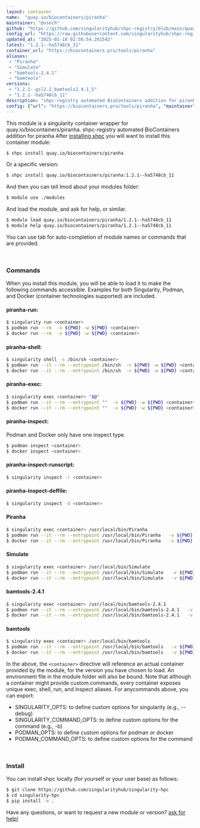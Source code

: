 ```yaml
---
layout: container
name:  "quay.io/biocontainers/piranha"
maintainer: "@vsoch"
github: "https://github.com/singularityhub/shpc-registry/blob/main/quay.io/biocontainers/piranha/container.yaml"
config_url: "https://raw.githubusercontent.com/singularityhub/shpc-registry/main/quay.io/biocontainers/piranha/container.yaml"
updated_at: "2025-01-18 02:56:54.261542"
latest: "1.2.1--ha5748cb_11"
container_url: "https://biocontainers.pro/tools/piranha"
aliases:
 - "Piranha"
 - "Simulate"
 - "bamtools-2.4.1"
 - "bamtools"
versions:
 - "1.2.1--gsl2.2_bamtools2.4.1_5"
 - "1.2.1--ha5748cb_11"
description: "shpc-registry automated BioContainers addition for piranha"
config: {"url": "https://biocontainers.pro/tools/piranha", "maintainer": "@vsoch", "description": "shpc-registry automated BioContainers addition for piranha", "latest": {"1.2.1--ha5748cb_11": "sha256:71fabf9856ec42f00bf6df7162c077bfa0f977112e4581a903538e6e3e01ece2"}, "tags": {"1.2.1--gsl2.2_bamtools2.4.1_5": "sha256:2c56ba6254a84c1728b056a9314a615706c25a64ed446825bea022d01a3c03e4", "1.2.1--ha5748cb_11": "sha256:71fabf9856ec42f00bf6df7162c077bfa0f977112e4581a903538e6e3e01ece2"}, "docker": "quay.io/biocontainers/piranha", "aliases": {"Piranha": "/usr/local/bin/Piranha", "Simulate": "/usr/local/bin/Simulate", "bamtools-2.4.1": "/usr/local/bin/bamtools-2.4.1", "bamtools": "/usr/local/bin/bamtools"}}
---
```


This module is a singularity container wrapper for quay.io/biocontainers/piranha.
shpc-registry automated BioContainers addition for piranha
After [installing shpc](#install) you will want to install this container module:


```bash
$ shpc install quay.io/biocontainers/piranha
```

Or a specific version:

```bash
$ shpc install quay.io/biocontainers/piranha:1.2.1--ha5748cb_11
```

And then you can tell lmod about your modules folder:

```bash
$ module use ./modules
```

And load the module, and ask for help, or similar.

```bash
$ module load quay.io/biocontainers/piranha/1.2.1--ha5748cb_11
$ module help quay.io/biocontainers/piranha/1.2.1--ha5748cb_11
```

You can use tab for auto-completion of module names or commands that are provided.

<br>

### Commands

When you install this module, you will be able to load it to make the following commands accessible.
Examples for both Singularity, Podman, and Docker (container technologies supported) are included.

#### piranha-run:

```bash
$ singularity run <container>
$ podman run --rm  -v ${PWD} -w ${PWD} <container>
$ docker run --rm  -v ${PWD} -w ${PWD} <container>
```

#### piranha-shell:

```bash
$ singularity shell -s /bin/sh <container>
$ podman run --it --rm --entrypoint /bin/sh  -v ${PWD} -w ${PWD} <container>
$ docker run --it --rm --entrypoint /bin/sh  -v ${PWD} -w ${PWD} <container>
```

#### piranha-exec:

```bash
$ singularity exec <container> "$@"
$ podman run --it --rm --entrypoint ""  -v ${PWD} -w ${PWD} <container> "$@"
$ docker run --it --rm --entrypoint ""  -v ${PWD} -w ${PWD} <container> "$@"
```

#### piranha-inspect:

Podman and Docker only have one inspect type.

```bash
$ podman inspect <container>
$ docker inspect <container>
```

#### piranha-inspect-runscript:

```bash
$ singularity inspect -r <container>
```

#### piranha-inspect-deffile:

```bash
$ singularity inspect -d <container>
```


#### Piranha

```bash
$ singularity exec <container> /usr/local/bin/Piranha
$ podman run --it --rm --entrypoint /usr/local/bin/Piranha   -v ${PWD} -w ${PWD} <container> -c " $@"
$ docker run --it --rm --entrypoint /usr/local/bin/Piranha   -v ${PWD} -w ${PWD} <container> -c " $@"
```


#### Simulate

```bash
$ singularity exec <container> /usr/local/bin/Simulate
$ podman run --it --rm --entrypoint /usr/local/bin/Simulate   -v ${PWD} -w ${PWD} <container> -c " $@"
$ docker run --it --rm --entrypoint /usr/local/bin/Simulate   -v ${PWD} -w ${PWD} <container> -c " $@"
```


#### bamtools-2.4.1

```bash
$ singularity exec <container> /usr/local/bin/bamtools-2.4.1
$ podman run --it --rm --entrypoint /usr/local/bin/bamtools-2.4.1   -v ${PWD} -w ${PWD} <container> -c " $@"
$ docker run --it --rm --entrypoint /usr/local/bin/bamtools-2.4.1   -v ${PWD} -w ${PWD} <container> -c " $@"
```


#### bamtools

```bash
$ singularity exec <container> /usr/local/bin/bamtools
$ podman run --it --rm --entrypoint /usr/local/bin/bamtools   -v ${PWD} -w ${PWD} <container> -c " $@"
$ docker run --it --rm --entrypoint /usr/local/bin/bamtools   -v ${PWD} -w ${PWD} <container> -c " $@"
```



In the above, the `<container>` directive will reference an actual container provided
by the module, for the version you have chosen to load. An environment file in the
module folder will also be bound. Note that although a container
might provide custom commands, every container exposes unique exec, shell, run, and
inspect aliases. For anycommands above, you can export:

 - SINGULARITY_OPTS: to define custom options for singularity (e.g., --debug)
 - SINGULARITY_COMMAND_OPTS: to define custom options for the command (e.g., -b)
 - PODMAN_OPTS: to define custom options for podman or docker
 - PODMAN_COMMAND_OPTS: to define custom options for the command

<br>

### Install

You can install shpc locally (for yourself or your user base) as follows:

```bash
$ git clone https://github.com/singularityhub/singularity-hpc
$ cd singularity-hpc
$ pip install -e .
```

Have any questions, or want to request a new module or version? [ask for help!](https://github.com/singularityhub/singularity-hpc/issues)
